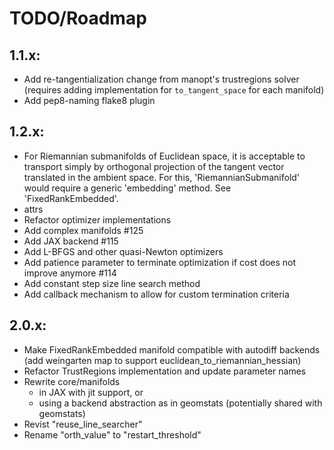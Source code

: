 # TODO/Roadmap

## 1.1.x:
  - Add re-tangentialization change from manopt's trustregions solver
    (requires adding implementation for `to_tangent_space` for each manifold)
  - Add pep8-naming flake8 plugin

## 1.2.x:
  - For Riemannian submanifolds of Euclidean space, it is acceptable to
    transport simply by orthogonal projection of the tangent vector translated
    in the ambient space. For this, 'RiemannianSubmanifold' would require a
    generic 'embedding' method. See 'FixedRankEmbedded'.
  - attrs
  - Refactor optimizer implementations
  - Add complex manifolds #125
  - Add JAX backend #115
  - Add L-BFGS and other quasi-Newton optimizers
  - Add patience parameter to terminate optimization if cost does not improve
    anymore #114
  - Add constant step size line search method
  - Add callback mechanism to allow for custom termination criteria

## 2.0.x:
  - Make FixedRankEmbedded manifold compatible with autodiff backends
    (add weingarten map to support euclidean_to_riemannian_hessian)
  - Refactor TrustRegions implementation and update parameter names
  - Rewrite core/manifolds
    * in JAX with jit support, or
    * using a backend abstraction as in geomstats (potentially shared with
      geomstats)
  - Revist "reuse_line_searcher"
  - Rename "orth_value" to "restart_threshold"
